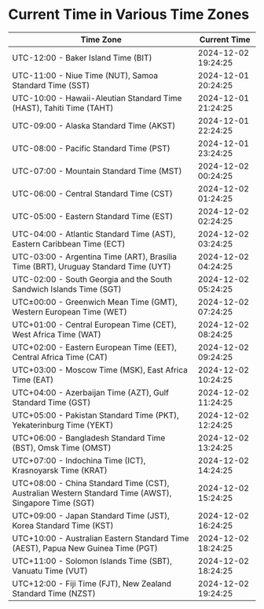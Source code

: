 # Current Time in Various Time Zones

| Time Zone | Current Time |
|-----------|--------------|
| UTC-12:00 - Baker Island Time (BIT) | 2024-12-02 19:24:25 |
| UTC-11:00 - Niue Time (NUT), Samoa Standard Time (SST) | 2024-12-01 20:24:25 |
| UTC-10:00 - Hawaii-Aleutian Standard Time (HAST), Tahiti Time (TAHT) | 2024-12-01 21:24:25 |
| UTC-09:00 - Alaska Standard Time (AKST) | 2024-12-01 22:24:25 |
| UTC-08:00 - Pacific Standard Time (PST) | 2024-12-01 23:24:25 |
| UTC-07:00 - Mountain Standard Time (MST) | 2024-12-02 00:24:25 |
| UTC-06:00 - Central Standard Time (CST) | 2024-12-02 01:24:25 |
| UTC-05:00 - Eastern Standard Time (EST) | 2024-12-02 02:24:25 |
| UTC-04:00 - Atlantic Standard Time (AST), Eastern Caribbean Time (ECT) | 2024-12-02 03:24:25 |
| UTC-03:00 - Argentina Time (ART), Brasília Time (BRT), Uruguay Standard Time (UYT) | 2024-12-02 04:24:25 |
| UTC-02:00 - South Georgia and the South Sandwich Islands Time (SGT) | 2024-12-02 05:24:25 |
| UTC±00:00 - Greenwich Mean Time (GMT), Western European Time (WET) | 2024-12-02 07:24:25 |
| UTC+01:00 - Central European Time (CET), West Africa Time (WAT) | 2024-12-02 08:24:25 |
| UTC+02:00 - Eastern European Time (EET), Central Africa Time (CAT) | 2024-12-02 09:24:25 |
| UTC+03:00 - Moscow Time (MSK), East Africa Time (EAT) | 2024-12-02 10:24:25 |
| UTC+04:00 - Azerbaijan Time (AZT), Gulf Standard Time (GST) | 2024-12-02 11:24:25 |
| UTC+05:00 - Pakistan Standard Time (PKT), Yekaterinburg Time (YEKT) | 2024-12-02 12:24:25 |
| UTC+06:00 - Bangladesh Standard Time (BST), Omsk Time (OMST) | 2024-12-02 13:24:25 |
| UTC+07:00 - Indochina Time (ICT), Krasnoyarsk Time (KRAT) | 2024-12-02 14:24:25 |
| UTC+08:00 - China Standard Time (CST), Australian Western Standard Time (AWST), Singapore Time (SGT) | 2024-12-02 15:24:25 |
| UTC+09:00 - Japan Standard Time (JST), Korea Standard Time (KST) | 2024-12-02 16:24:25 |
| UTC+10:00 - Australian Eastern Standard Time (AEST), Papua New Guinea Time (PGT) | 2024-12-02 18:24:25 |
| UTC+11:00 - Solomon Islands Time (SBT), Vanuatu Time (VUT) | 2024-12-02 18:24:25 |
| UTC+12:00 - Fiji Time (FJT), New Zealand Standard Time (NZST) | 2024-12-02 19:24:25 |
